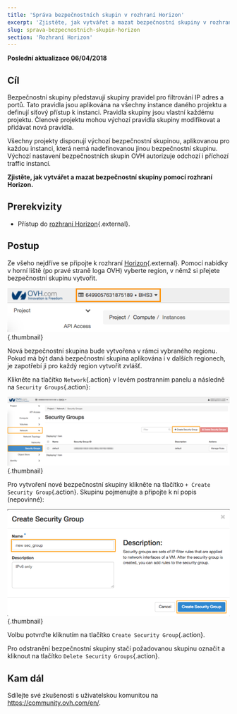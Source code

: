 ```yaml
---
title: 'Správa bezpečnostních skupin v rozhraní Horizon'
excerpt: 'Zjistěte, jak vytvářet a mazat bezpečnostní skupiny v rozhraní Horizon'
slug: sprava-bezpecnostnich-skupin-horizon
section: 'Rozhraní Horizon'
---
```


**Poslední aktualizace 06/04/2018**

## Cíl

Bezpečnostní skupiny představují skupiny pravidel pro filtrování IP adres a portů. Tato pravidla jsou aplikována na všechny instance daného projektu a definují síťový přístup k instanci. Pravidla skupiny jsou vlastní každému projektu. Členové projektu mohou výchozí pravidla skupiny modifikovat a přidávat nová pravidla.

Všechny projekty disponují výchozí bezpečnostní skupinou, aplikovanou pro každou instanci, která nemá nadefinovanou jinou bezpečnostní skupinu. Výchozí nastavení bezpečnostních skupin OVH autorizuje odchozí i příchozí traffic instancí.

**Zjistěte, jak vytvářet a mazat bezpečnostní skupiny pomocí rozhraní Horizon.**

## Prerekvizity

- Přístup do [rozhraní Horizon](https://docs.ovh.com/cz/cs/public-cloud/vytvoreni-pristupu-horizon/){.external}.

## Postup

Ze všeho nejdříve se připojte k rozhraní [Horizon](https://horizon.cloud.ovh.net/){.external}. Pomocí nabídky v horní liště (po pravé straně loga OVH) vyberte region, v němž si přejete bezpečnostní skupinu vytvořit.

![Výběr regionu](images/1_H_sec_groups_region_choosing.png){.thumbnail}

Nová bezpečnostní skupina bude vytvořena v rámci vybraného regionu. Pokud má být daná bezpečnostní skupina aplikována i v dalších regionech, je zapotřebí ji pro každý region vytvořit zvlášť.

Klikněte na tlačítko `Network`{.action} v levém postranním panelu a následně na `Security Groups`{.action}:

![Bezpečnostní skupiny](images/2_H_crete_sec_group.png){.thumbnail}

Pro vytvoření nové bezpečnostní skupiny klikněte na tlačítko `+ Create Security Group`{.action}. Skupinu pojmenujte a připojte k ní popis (nepovinné):

![Vytváření bezpečnostních skupin](images/3_H_new_sec_gr_name.png){.thumbnail}

Volbu potvrďte kliknutím na tlačítko `Create Security Group`{.action}.

Pro odstranění bezpečnostní skupiny stačí požadovanou skupinu označit a kliknout na tlačítko `Delete Security Groups`{.action}.

## Kam dál

Sdílejte své zkušenosti s uživatelskou komunitou na <https://community.ovh.com/en/>.